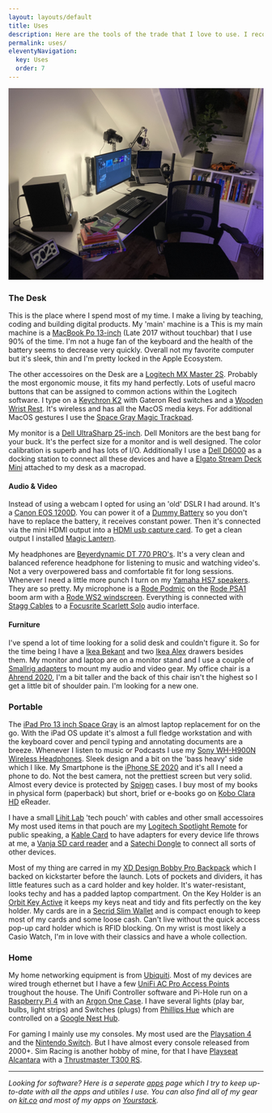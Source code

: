 ```yaml
---
layout: layouts/default
title: Uses
description: Here are the tools of the trade that I love to use. I recommend each item on this list and switch things up pretty often to see if something improves my workflow.
permalink: uses/
eleventyNavigation:
  key: Uses
  order: 7
---
```


![Set-up desk with all the gear](/static/img/photos/desk.jpeg)

### The Desk

This is the place where I spend most of my time. I make a living by teaching, coding and building digital products. My 'main' machine is a This is my main machine is a [MacBook Po 13-inch](https://www.apple.com/nl/shop/buy-mac/macbook-pro) (Late 2017 without touchbar) that I use 90% of the time. I'm not a huge fan of the keyboard and the health of the battery seems to decrease very quickly. Overall not my favorite computer but it's sleek, thin and I'm pretty locked in the Apple Ecosystem.

The other accessoires on the Desk are a [Logitech MX Master 2S](https://www.logitech.com/en-us/product/mx-master-2s-flow). Probably the most ergonomic mouse, it fits my hand perfectly. Lots of useful macro buttons that can be assigned to common actions within the Logitech software. I type on a [Keychron K2](https://www.keychron.com/products/keychron-k2-wireless-mechanical-keyboard) with Gateron Red switches and a [Wooden Wrist Rest](https://kbdfans.com/products/65-75-wenge-keyboard-wrist-rest?_pos=2&_sid=8bd1a100e&_ss=r). It's wireless and has all the MacOS media keys. For additional MacOS gestures I use the [Space Gray Magic Trackpad](https://www.apple.com/shop/product/MJ2R2LL/A/magic-trackpad-2-silver).

My monitor is a [Dell UltraSharp 25-inch](https://www.dell.com/ee/business/p/dell-u2515h-monitor/pd). Dell Monitors are the best bang for your buck. It's the perfect size for a monitor and is well designed. The color calibration is superb and has lots of I/O. Additionally I use a [Dell D6000](https://www.dell.com/en-us/work/shop/dell-universal-dock-d6000/apd/452-bcyt/pc-accessories) as a docking station to connect all these devices and have a [Elgato Stream Deck Mini](https://www.elgato.com/en/gaming/stream-deck-mini) attached to my desk as a macropad.

#### Audio & Video

Instead of using a webcam I opted for using an 'old' DSLR I had around. It's a [Canon EOS 1200D](https://www.canon.nl/for_home/product_finder/cameras/digital_slr/eos_1200d/). You can power it of a [Dummy Battery](https://www.amazon.de/s?k=lp+e17+dummy+battery&ref=nb_sb_noss) so you don't have to replace the battery, it receives constant power. Then it's connected via the mini HDMI output into a [HDMI usb capture card](https://www.amazon.de/-/en/Capture-Recorder-Display-Adapter-Technology/dp/B088NWWSKN/ref=sr_1_3?crid=32Y6RXZG2EEO4&dchild=1&keywords=hdmi+capture+card+usb&qid=1611604271&sprefix=hdmi+capture+card%2Caps%2C173&sr=8-3). To get a clean output I installed [Magic Lantern](https://magiclantern.fm/downloads.html).

My headphones are [Beyerdynamic DT 770 PRO's](https://europe.beyerdynamic.com/dt-770-pro.html). It's a very clean and balanced reference headphone for listening to music and watching video's. Not a very overpowered bass and comfortable fit for long sessions. Whenever I need a little more punch I turn on my [Yamaha HS7 speakers](https://usa.yamaha.com/products/proaudio/speakers/hs_series/index.html). They are so pretty. My microphone is a [Rode Podmic](https://www.rode.com/microphones/podmic) on the [Rode PSA1](http://www.rode.com/accessories/psa1) boom arm with a [Rode WS2 windscreen](https://www.rode.com/accessories/ws2). Everything is connected with [Stagg Cables](https://www.staggmusic.com/en/products/audio/cables/) to a [Focusrite Scarlett Solo](https://us.focusrite.com/en/usb-audio-interface/scarlett/scarlett-solo) audio interface.

#### Furniture

I've spend a lot of time looking for a solid desk and couldn't figure it. So for the time being I have a [Ikea Bekant](https://www.ikea.com/nl/nl/p/bekant-bureau-wit-zwart-s79022810/) and two [Ikea Alex](https://www.ikea.com/nl/nl/p/alex-ladeblok-met-lades-wit-10192824/) drawers besides them. My monitor and laptop are on a monitor stand and I use a couple of [Smallrig adapters](https://www.amazon.nl/SMALLRIG-Verstelbare-Scharnierende-LCD-monitor-LED-verlichting/dp/B08B63WXWN/ref=sr_1_2?__mk_nl_NL=ÅMÅŽÕÑ&dchild=1&keywords=smallrig+magic+arm&qid=1611604917&sr=8-2) to mount my audio and video gear. My office chair is a [Ahrend 2020](https://www.ahrend.com/en/collection/chairs/office-chairs/2020/), I'm a bit taller and the back of this chair isn't the highest so I get a little bit of shoulder pain. I'm looking for a new one.

### Portable

The [iPad Pro 13 inch Space Gray](https://www.apple.com/lae/ipad-pro/) is an almost laptop replacement for on the go. With the iPad OS update it's almost a full fledge workstation and with the keyboard cover and pencil typing and annotating documents are a breeze. Whenever I listen to music or Podcasts I use my [Sony WH-H900N Wireless Headphones](https://www.sony.com/electronics/headband-headphones/wh-h900n). Sleek design and a bit on the 'bass heavy' side which I like. My Smartphone is the [iPhone SE 2020](https://www.apple.com/iphone-se/) and it's all I need a phone to do. Not the best camera, not the prettiest screen but very solid. Almost every device is protected by [Spigen](https://www.spigen.com/) cases. I buy most of my books in physical form (paperback) but short, brief or e-books go on [Kobo Clara HD](https://us.kobobooks.com/products/kobo-clara-hd) eReader. 

I have a small [Lihit Lab](https://www.lihit-lab.eu/office/pen-etuis-en-pen-clips/lihit-lab-smart-fit-act-compact-pen-etuis) 'tech pouch' with cables and other small accessoires My most used items in that pouch are my [Logitech Spotlight Remote](https://www.logitech.com/nl-nl/product/spotlight-presentation-remote?crid=11) for public speaking, a [Kable Card](https://www.kickstarter.com/projects/156937076/kablecard-multi-functional-cable-essentials-for-yo) to have adapters for every device life throws at me, a [Vanja SD card reader](https://www.amazon.de/Vanja-Kartenleser-Adapter-Speicherkartenleser-RS-MMC/dp/B00W02VHM6) and a [Satechi Dongle](https://satechi.net/collections/usb-type-c) to connect all sorts of other devices.

Most of my thing are carred in my [XD Design Bobby Pro Backpack](https://www.xd-design.com/us-us/bobby-pro-anti-theft-backpack-black) which I backed on kickstarter before the launch. Lots of pockets and dividers, it has little features such as a card holder and key holder. It's water-resistant, looks techy and has a padded laptop compartment. On the Key Holder is an [Orbit Key Active](https://www.orbitkey.com/collections/key-organiser/products/orbitkey-2-0-active?variant=8198980993120) it keeps my keys neat and tidy and fits perfectly on the key holder. My cards are in a [Secrid Slim Wallet](https://secrid.com/en-nl/slimwallet-vintage-black) and is compact enough to keep most of my cards and some loose cash. Can't live without the quick access pop-up card holder which is RFID blocking. On my wrist is most likely a Casio Watch, I'm in love with their classics and have a whole collection.

### Home

My home networking equipment is from [Ubiquiti](https://www.ui.com/). Most of my devices are wired trough ethernet but I have a few [UniFi AC Pro Access Points](https://www.ui.com/unifi/unifi-ap-ac-pro/) troughout the house. The Unifi Controller software and Pi-Hole run on a [Raspberry Pi 4](https://www.raspberrypi.org/products/raspberry-pi-4-model-b/) with an [Argon One Case](https://www.argon40.com/argon-one-raspberry-pi-4-case.html). I have several lights (play bar, bulbs, light strips) and Switches (plugs) from [Phillips Hue](https://www.philips-hue.com/) which are controlled on a [Google Nest Hub](https://store.google.com/product/google_nest_hub).

For gaming I mainly use my consoles. My most used are the [Playsation 4](https://www.playstation.com/en-us/ps4/) and the [Nintendo Switch](https://www.nintendo.com/switch/). But I have almost every console released from 2000+. Sim Racing is another hobby of mine, for that I have [Playseat Alcantara](https://www.playseatstore.nl/playseat-evolution-alcantara.html) with a [Thrustmaster T300 RS](http://www.thrustmaster.com/products/t300-rs-gt-edition).

<hr>

_Looking for software? Here is a seperate [apps](https://www.dandevri.es/apps) page which I try to keep up-to-date with all the apps and utitiles I use. You can also find all of my gear on [kit.co](https://www.kit.co/dandevri) and most of my apps on [Yourstack](https://yourstack.com/@dandevri)._
